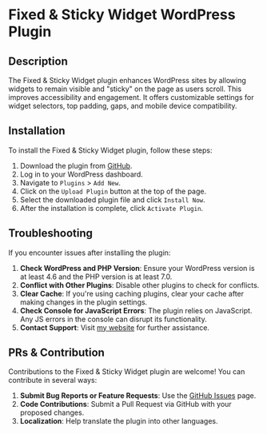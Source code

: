 # Fixed & Sticky Widget WordPress Plugin

## Description

The Fixed & Sticky Widget plugin enhances WordPress sites by allowing widgets to remain visible and "sticky" on the page as users scroll. This improves accessibility and engagement. It offers customizable settings for widget selectors, top padding, gaps, and mobile device compatibility.

## Installation

To install the Fixed & Sticky Widget plugin, follow these steps:

1. Download the plugin from [GitHub](https://github.com/seferdemirci/wordpress-fixed-sticky-widget).
2. Log in to your WordPress dashboard.
3. Navigate to `Plugins` > `Add New`.
4. Click on the `Upload Plugin` button at the top of the page.
5. Select the downloaded plugin file and click `Install Now`.
6. After the installation is complete, click `Activate Plugin`.

## Troubleshooting

If you encounter issues after installing the plugin:

1. **Check WordPress and PHP Version**: Ensure your WordPress version is at least 4.6 and the PHP version is at least 7.0.
2. **Conflict with Other Plugins**: Disable other plugins to check for conflicts.
3. **Clear Cache**: If you're using caching plugins, clear your cache after making changes in the plugin settings.
4. **Check Console for JavaScript Errors**: The plugin relies on JavaScript. Any JS errors in the console can disrupt its functionality.
5. **Contact Support**: Visit [my website](https://www.seferdemirci.com) for further assistance.

## PRs & Contribution

Contributions to the Fixed & Sticky Widget plugin are welcome! You can contribute in several ways:

1. **Submit Bug Reports or Feature Requests**: Use the [GitHub Issues](https://github.com/seferdemirci/wordpress-fixed-sticky-widget/issues) page.
2. **Code Contributions**: Submit a Pull Request via GitHub with your proposed changes.
3. **Localization**: Help translate the plugin into other languages.

